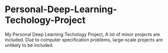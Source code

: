 # Personal-Deep-Learning-Techology-Project
My Personal Deep Learning Techology Project, A lot of minor projects are included. Due to computer specification problems, large-scale projects are unlikely to be included.
